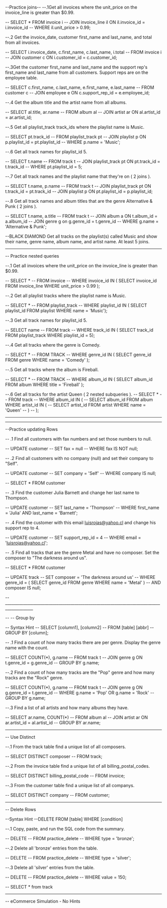 --Practice joins--
--.1Get all invoices where the unit_price on the invoice_line is greater than $0.99.

-- SELECT * FROM invoice i
-- JOIN invoice_line il ON il.invoice_id = i.invoice_id
-- WHERE il.unit_price > 0.99;

--.2 Get the invoice_date, customer first_name and last_name, and total from all invoices.

-- SELECT i.invoice_date, c.first_name, c.last_name, i.total
-- FROM invoice i
-- JOIN customer c ON i.customer_id = c.customer_id;

--.3Get the customer first_name and last_name and the support rep's first_name and last_name from all customers.
Support reps are on the employee table.

-- SELECT c.first_name, c.last_name, e.first_name, e.last_name
-- FROM customer c
-- JOIN employee e ON c.support_rep_id = e.employee_id;

--.4 Get the album title and the artist name from all albums.

-- SELECT al.title, ar.name
-- FROM album al
-- JOIN artist ar ON al.artist_id = ar.artist_id;


--.5 Get all playlist_track track_ids where the playlist name is Music. 

-- SELECT pt.track_id
-- FROM playlist_track pt
-- JOIN playlist p ON p.playlist_id = pt.playlist_id
-- WHERE p.name = 'Music';

--.6 Get all track names for playlist_id 5.

-- SELECT t.name
-- FROM track t
-- JOIN playlist_track pt ON pt.track_id = t.track_id
-- WHERE pt.playlist_id = 5;

--.7 Get all track names and the playlist name that they're on ( 2 joins ).

-- SELECT t.name, p.name
-- FROM track t
-- JOIN playlist_track pt ON t.track_id = pt.track_id
-- JOIN playlist p ON pt.playlist_id = p.playlist_id;

--.8 Get all track names and album titles that are the genre Alternative & Punk ( 2 joins ).

-- SELECT t.name, a.title
-- FROM track t
-- JOIN album a ON t.album_id = a.album_id
-- JOIN genre g on g.genre_id = t.genre_id
-- WHERE g.name = 'Alternative & Punk';

--BLACK DIAMOND
Get all tracks on the playlist(s) called Music and show their name, genre name, album name, and artist name.
At least 5 joins.

--------------------------------------------------------------------------------

-- Practice nested queries

--.1 Get all invoices where the unit_price on the invoice_line is greater than $0.99.

-- SELECT *
-- FROM invoice
-- WHERE invoice_id IN ( SELECT invoice_id FROM invoice_line WHERE unit_price > 0.99 );

--.2 Get all playlist tracks where the playlist name is Music.

-- SELECT *
-- FROM playlist_track
-- WHERE playlist_id IN ( SELECT playlist_id FROM playlist WHERE name = 'Music');

--.3 Get all track names for playlist_id 5.

-- SELECT name
-- FROM track
-- WHERE track_id IN ( SELECT track_id FROM playlist_track WHERE playlist_id = 5);

--.4 Get all tracks where the genre is Comedy.

-- SELECT * 
-- FROM TRACK 
-- WHERE genre_id IN ( SELECT genre_id FROM genre WHERE name = 'Comedy' );

--.5 Get all tracks where the album is Fireball.

-- SELECT *
-- FROM TRACK
-- WHERE album_id IN ( SELECT album_id FROM album WHERE title = 'Fireball' );

--.6 Get all tracks for the artist Queen ( 2 nested subqueries ).
-- SELECT *
-- FROM track
-- WHERE album_id IN (
--   SELECT album_id FROM album WHERE artist_id IN (
--     SELECT artist_id FROM artist WHERE name = 'Queen'
--     )
--   );
  
--  -- -- --------------------------------------------------------------------------


-- --  ---------------------------------------------------------------------------------------------------------------
  
  --Practice updating Rows
  
  -- .1 Find all customers with fax numbers and set those numbers to null.
  
--   UPDATE customer
--   SET fax = null
--   WHERE fax IS NOT null;
  
  -- .2 Find all customers with no company (null) and set their company to "Self".
  
--   UPDATE customer
--   SET company = 'Self'
--   WHERE company IS null;
  
--   SELECT * FROM customer
	 
-- .3 Find the customer Julia Barnett and change her last name to Thompson.

-- UPDATE customer 
-- SET last_name = 'Thompson' 
-- WHERE first_name = 'Julia' AND last_name = 'Barnett';

-- .4 Find the customer with this email luisrojas@yahoo.cl and change his support rep to 4.

-- UPDATE customer
-- SET support_rep_id = 4
-- WHERE email = 'luisrojas@yahoo.cl';

-- .5   Find all tracks that are the genre Metal and have no composer. Set the composer to "The darkness around us".

--  SELECT * FROM customer


-- UPDATE track
-- SET composer = 'The darkness around us'
-- WHERE genre_id = ( SELECT genre_id FROM genre WHERE name = 'Metal' )
-- AND composer IS null;


-- ____________________________________________________________________________________________


-- -- Group by

--  Syntax Hint
-- SELECT [column1], [column2]
-- FROM [table] [abbr]
-- GROUP BY [column];


-- .1 Find a count of how many tracks there are per genre. Display the genre name with the count.

-- 	SELECT COUNT(*), g.name
--   FROM track t
--   JOIN genre g ON  t.genre_id = g.genre_id
--   GROUP BY g.name;
  

--.2 Find a count of how many tracks are the "Pop" genre and how many tracks are the "Rock" genre.

-- SELECT COUNT(*), g.name
-- FROM track t
-- JOIN genre g ON g.genre_id = t.genre_id
-- WHERE g.name = 'Pop' OR g.name = 'Rock'
-- GROUP BY g.name;


--.3 Find a list of all artists and how many albums they have.

-- SELECT ar.name, COUNT(*)
-- FROM album al
-- JOIN artist ar ON ar.artist_id = al.artist_id
-- GROUP BY ar.name;

 -- -- -----------------------------------------------------------------------------------------
-- Use Distinct

--.1 From the track table find a unique list of all composers.

-- SELECT DISTINCT composer
-- FROM track;

--.2 From the invoice table find a unique list of all billing_postal_codes.

-- SELECT DISTINCT billing_postal_code
-- FROM invoice;

--.3 From the customer table find a unique list of all companys.

-- SELECT DISTINCT company
-- FROM customer;

-----------------------------------------------------------------------------------
-- Delete Rows

--Syntax Hint
--DELETE FROM [table] WHERE [condition]

--.1 Copy, paste, and run the SQL code from the summary.

-- DELETE 
-- FROM practice_delete 
-- WHERE type = 'bronze';

--.2 Delete all 'bronze' entries from the table.

-- DELETE 
-- FROM practice_delete 
-- WHERE type = 'silver';

--.3 Delete all 'silver' entries from the table.

-- DELETE
-- FROM practice_delete
-- WHERE value = 150;


-- SELECT * from track



-- ----------------------------------
-- eCommerce Simulation - No Hints